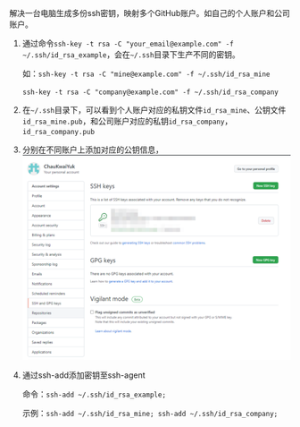 解决一台电脑生成多份ssh密钥，映射多个GitHub账户。如自己的个人账户和公司账户。

1. 通过命令`ssh-key -t rsa -C "your_email@example.com" -f ~/.ssh/id_rsa_example`，会在`~/.ssh`目录下生产不同的密钥。
   
   如：`ssh-key -t rsa -C "mine@example.com" -f ~/.ssh/id_rsa_mine`
   
   ​		`ssh-key -t rsa -C "company@example.com" -f ~/.ssh/id_rsa_company`
2. 在`~/.ssh`目录下，可以看到个人账户对应的私钥文件`id_rsa_mine`、公钥文件`id_rsa_mine.pub`，和公司账户对应的私钥`id_rsa_company`，`id_rsa_company.pub`
3. 分别在不同账户上添加对应的公钥信息，<img src="GitHub.assets/image-20211015100139972.png" alt="image-20211015100139972" style="zoom: 50%;" />
4. 通过ssh-add添加密钥至ssh-agent
   
   命令：`ssh-add ~/.ssh/id_rsa_example;`
   
   示例：`ssh-add ~/.ssh/id_rsa_mine; ssh-add ~/.ssh/id_rsa_company;`

